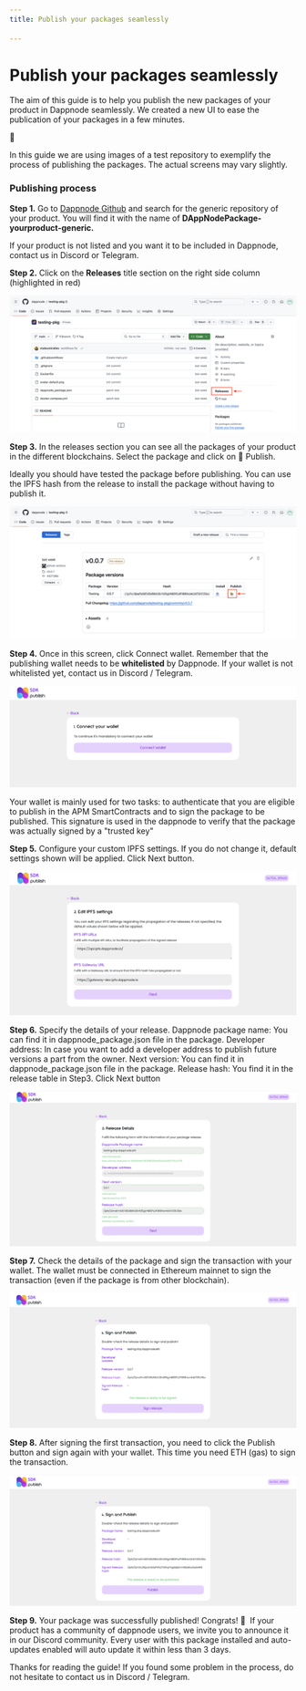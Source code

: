 ```yaml
---
title: Publish your packages seamlessly

---
```


# Publish your packages seamlessly

The aim of this guide is to help you publish the new packages of your product in Dappnode seamlessly. We created a new UI to ease the publication of your packages in a few minutes. 

<aside>
👀

In this guide we are using images of a test repository to exemplify the process of publishing the packages. The actual screens may vary slightly.

</aside>

### Publishing process


**Step 1.** Go to [Dappnode Github](https://github.com/dappnode) and search for the generic repository of your product. You will find it with the name of **DAppNodePackage-yourproduct-generic.**

If your product is not listed and you want it to be included in Dappnode, contact us in Discord or Telegram.


**Step 2.** Click on the **Releases** title section on the right side column (highlighted in red)

![Step2](/img/Step2.png)

**Step 3.** In the releases section you can see all the packages of your product in the different blockchains. Select the package and click on 📣 Publish.

Ideally you should have tested the package before publishing. You can use the IPFS hash from the release to install the package without having to publish it.

![Step3](/img/Step3.png)

**Step 4.** Once in this screen, click Connect wallet. Remember that the publishing wallet needs to be **whitelisted** by Dappnode. If your wallet is not whitelisted yet, contact us in Discord / Telegram. 

![Step4_connect](/img/Step4_connect.png)


Your wallet is mainly used for two tasks: to authenticate that you are eligible to publish in the APM SmartContracts  and to sign the package to be published. This signature is used in the dappnode to verify that the package was actually signed by a "trusted key"


**Step 5.** Configure your custom IPFS settings. If you do not change it, default settings shown will be applied. Click Next button. 

![Step5](/img/Step5.png)


**Step 6.** Specify the details of your release. 
Dappnode package name: You can find it in dappnode_package.json file in the package.
Developer address: In case you want to add a developer address to publish future versions a part from the owner. 
Next version: You can find it in dappnode_package.json file in the package.
Release hash: You find it in the release table in Step3. 
Click Next button

![Step6](/img/Step6.png)

**Step 7.** Check the details of the package and sign the transaction with your wallet. The wallet must be connected in Ethereum mainnet to sign the transaction (even if the package is from other blockchain).

![Step7](/img/Step7.png)


**Step 8.** After signing the first transaction, you need to click the Publish button and sign again with your wallet. This time you need ETH (gas) to sign the transaction. 

![Step8](/img/Step8.png)

**Step 9.** Your package was successfully published! Congrats! 🎉 
If your product has a community of dappnode users, we invite you to announce it in our Discord community. Every user with this package installed and auto-updates enabled will auto update it within less than 3 days.

Thanks for reading the guide! If you found some problem in the process, do not hesitate to contact us in Discord / Telegram.

